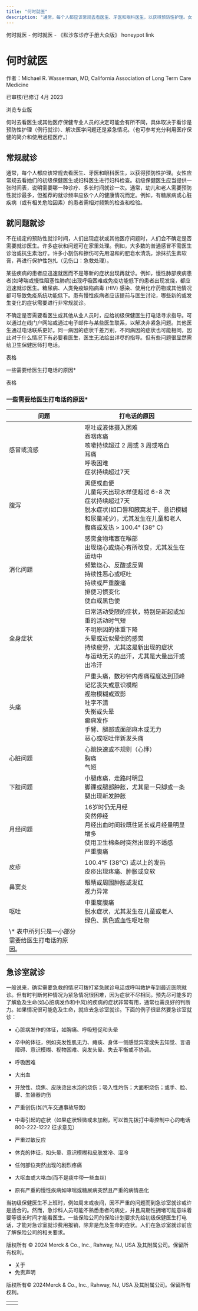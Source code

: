 ```yaml
---
title: "何时就医"
description: "通常，每个人都应该常规去看医生、牙医和眼科医生，以获得预防性护理。女性应常规去看她们的初级保健医生或妇科医生进行妇科检查。初级保健医生应当提供一张时间表，说明需要哪一种诊疗、多长时间就诊一次。通常，幼儿和老人需要预防性就诊最多，但推荐的就诊频率应依个人的健康情况而定。例如，有糖尿病或心脏疾病（或有相关危险因素）的患者需相对频繁的检查和检验。"
---
```


﻿何时就医 \- 何时就医 \- 《默沙东诊疗手册大众版》 honeypot link

# 何时就医

作者：Michael R. Wasserman, MD, California Association of Long Term Care Medicine

已审核/已修订 4月 2023

浏览专业版

何时去看医生或其他医疗保健专业人员的决定可能会有所不同，具体取决于看诊是预防性护理（例行就诊）、解决医学问题还是紧急情况。（也可参考充分利用医疗保健的简介和使用远程医疗。）

## 常规就诊

通常，每个人都应该常规去看医生、牙医和眼科医生，以获得预防性护理。女性应常规去看她们的初级保健医生或妇科医生进行妇科检查。初级保健医生应当提供一张时间表，说明需要哪一种诊疗、多长时间就诊一次。通常，幼儿和老人需要预防性就诊最多，但推荐的就诊频率应依个人的健康情况而定。例如，有糖尿病或心脏疾病（或有相关危险因素）的患者需相对频繁的检查和检验。

## 就问题就诊

不在规定的预防性就诊时间，人们出现症状或其他医疗问题时，人们会不确定是否需要就诊医生。许多症状和问题可在家里处理。例如，大多数的普通感冒不需医生诊治或抗生素治疗。许多小割伤和擦伤可先用温和的肥皂水清洗，涂抹抗生素软膏，再进行保护性包扎（见伤口：急救处理）。

某些疾病的患者应迅速就医而不是等新的症状出现再就诊。例如，慢性肺部疾病患者(如哮喘或慢性阻塞性肺病)出现呼吸困难或免疫功能低下的患者出现发烧，都应迅速就诊医生。糖尿病、人类免疫缺陷病毒 (HIV) 感染、使用化疗药物或其他情况都可导致免疫系统功能低下。患有慢性疾病者应该提前与医生讨论，哪些新的或发生变化的症状需要进行非常规就诊。

不确定是否需要看医生或其他从业人员时，应给初级保健医生打电话寻求指导。可以通过在线门户网站或通过电子邮件与某些医生联系，以解决非紧急问题。其他医生通过电话联系更好。同一病因的症状千差万别，不同病因的症状也可能相同，因此对于什么情况下有必要看医生，医生无法给出详尽的指导。但有些问题很显然需给卫生保健医师打电话。

表格

一些需要给医生打电话的原因\*

表格

### 一些需要给医生打电话的原因\*

| 问题 | 打电话的原因 |
| --- | --- |
| 感冒或流感 | 呕吐或液体摄入困难<br>吞咽疼痛<br>咳嗽持续超过 2 周或 3 周或咯血<br>耳痛<br>呼吸困难 <br>症状持续超过7天 |
| 腹泻 | 黑便或血便<br>儿童每天出现水样便超过 6-8 次<br>症状持续超过7天<br>脱水症状(如口唇和腋窝发干、意识模糊和尿量减少)，尤其发生在儿童和老人<br>腹痛或发热 \> 100.4° (38° C) |
| 消化问题 | 感觉食物堵塞在喉部<br>出现烧心或烧心有所改变，尤其发生在运动中<br>频繁烧心、反酸或反胃 <br>持续性恶心或呕吐<br>持续或严重腹痛 <br>排便习惯变化 <br>便血或黑色便 |
| 全身症状 | 日常活动受限的症状，特别是新起或加重的活动时气短<br>不明原因的体重下降<br>头晕或近似晕倒的感觉<br>持续疲劳，尤其这是新出现的症状<br>与运动无关的出汗，尤其是大量出汗或出冷汗 |
| 头痛 | 严重头痛，数秒钟内疼痛程度达到顶峰<br>记忆丧失或意识模糊<br>视物模糊或双影<br>吐字不清<br>失衡或头晕<br>癫痫发作<br>手臂、腿部或面部麻木或无力<br>恶心或呕吐伴新发头痛 |
| 心脏问题 | 心跳快速或不规则（心悸）<br>胸痛<br>气短 |
| 下肢问题 | 小腿疼痛，走路时明显<br>脚踝或腿部肿胀，尤其是一只脚或一条腿出现新发肿胀 |
| 月经问题 | 16岁时仍无月经<br>突然停经<br>月经出血时间较既往延长或月经量明显增多<br>使用卫生棉条时突然出现的不适感<br>严重腹痛 |
| 皮疹 | 100.4°F (38°C) 或以上的发热<br>皮疹出现疼痛、肿胀或变软 |
| 鼻窦炎 | 眼睛或周围肿胀或发红<br>视力异常 |
| 呕吐 | 中重度腹痛<br>脱水症状，尤其发生在儿童或老人<br>绿色、黑色或血性呕吐物 |
| \\* 表中所列只是一小部分需要给医生打电话的原因。 |

## 急诊室就诊

一般说来，确实需要急救的情况可拨打紧急就诊电话或呼叫救护车到最近医院就诊。但有时判断何种情况为紧急情况很困难，因为症状不尽相同。预先尽可能多的了解危及生命(如心脏病发作和中风)的疾病的症状非常有用，通常也需良好的判断力。如果情况很可能危及生命，就应去急诊室就诊。下面的例子很显然要急诊室就诊：

- 心脏病发作的体征，如胸痛、呼吸短促和头晕

- 卒中的体征，例如突发性肌无力、瘫痪、身体一侧感觉异常或失去知觉、言语障碍、意识模糊、视物困难、突发头晕、失去平衡或不协调。

- 呼吸困难

- 大出血

- 开放性、烧焦、皮肤烫出水泡的烧伤；吸入性灼伤；大面积烧伤；或手、脸、脚、生殖器灼伤

- 严重创伤(如汽车交通事故导致)

- 中毒引起的症状（如果症状轻微或未加剧，可以首先拨打中毒控制中心的电话 800-222-1222 征求意见）

- 严重过敏反应

- 休克的体征，如头晕、意识模糊和皮肤发冷、湿冷

- 任何部位突然出现的剧烈疼痛

- 大呕血或大咯血(而不是痰中带一些血丝)

- 原有严重的慢性疾病如哮喘或糖尿病突然且严重的病情恶化


当初级保健医生不上班时，例如周末或夜间，因不严重的问题而到急诊室就诊或许是适合的。然而，急诊科人员可能不熟悉患者的病史，并且周期性拥堵可能意味着要等很长时间才能看医生。一些保险公司的保险计划要求先给初级保健医生打电话，才能对急诊室就诊费用报销，除非是危及生命的症状。人们在急诊室就诊前应了解保险公司的相关要求。



版权所有 © 2024
Merck & Co., Inc., Rahway, NJ, USA 及其附属公司。保留所有权利。

- 关于
- 免责声明

版权所有© 2024Merck & Co., Inc., Rahway, NJ, USA 及其附属公司。保留所有权利。

|     |     |
| --- | --- |
|  |  |